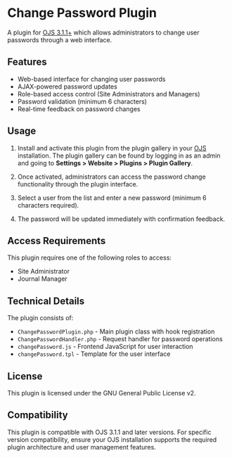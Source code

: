 # Change Password Plugin

A plugin for [OJS 3.1.1+](https://github.com/pkp/ojs) which allows administrators to change user passwords through a web interface.

## Features

- Web-based interface for changing user passwords
- AJAX-powered password updates
- Role-based access control (Site Administrators and Managers)
- Password validation (minimum 6 characters)
- Real-time feedback on password changes

## Usage

1. Install and activate this plugin from the plugin gallery in your [OJS](https://github.com/pkp/ojs) installation. The plugin gallery can be found by logging in as an admin and going to **Settings > Website > Plugins > Plugin Gallery**.

2. Once activated, administrators can access the password change functionality through the plugin interface.

3. Select a user from the list and enter a new password (minimum 6 characters required).

4. The password will be updated immediately with confirmation feedback.

## Access Requirements

This plugin requires one of the following roles to access:
- Site Administrator
- Journal Manager

## Technical Details

The plugin consists of:
- `ChangePasswordPlugin.php` - Main plugin class with hook registration
- `ChangePasswordHandler.php` - Request handler for password operations
- `changePassword.js` - Frontend JavaScript for user interaction
- `changePassword.tpl` - Template for the user interface

## License

This plugin is licensed under the GNU General Public License v2.

## Compatibility

This plugin is compatible with OJS 3.1.1 and later versions. For specific version compatibility, ensure your OJS installation supports the required plugin architecture and user management features.
